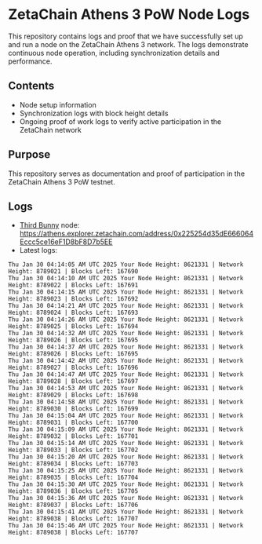 # ZetaChain Athens 3 PoW Node Logs
This repository contains logs and proof that we have successfully set up and run a node on the ZetaChain Athens 3 network. The logs demonstrate continuous node operation, including synchronization details and performance.

## Contents
- Node setup information
- Synchronization logs with block height details
- Ongoing proof of work logs to verify active participation in the ZetaChain network

## Purpose
This repository serves as documentation and proof of participation in the ZetaChain Athens 3 PoW testnet.

## Logs

- [Third Bunny](https://thirdbunny.xyz/) node: https://athens.explorer.zetachain.com/address/0x225254d35dE666064Eccc5ce16eF1D8bF8D7b5EE
- Latest logs:
```
Thu Jan 30 04:14:05 AM UTC 2025 Your Node Height: 8621331 | Network Height: 8789021 | Blocks Left: 167690
Thu Jan 30 04:14:10 AM UTC 2025 Your Node Height: 8621331 | Network Height: 8789022 | Blocks Left: 167691
Thu Jan 30 04:14:15 AM UTC 2025 Your Node Height: 8621331 | Network Height: 8789023 | Blocks Left: 167692
Thu Jan 30 04:14:21 AM UTC 2025 Your Node Height: 8621331 | Network Height: 8789024 | Blocks Left: 167693
Thu Jan 30 04:14:26 AM UTC 2025 Your Node Height: 8621331 | Network Height: 8789025 | Blocks Left: 167694
Thu Jan 30 04:14:32 AM UTC 2025 Your Node Height: 8621331 | Network Height: 8789026 | Blocks Left: 167695
Thu Jan 30 04:14:37 AM UTC 2025 Your Node Height: 8621331 | Network Height: 8789026 | Blocks Left: 167695
Thu Jan 30 04:14:42 AM UTC 2025 Your Node Height: 8621331 | Network Height: 8789027 | Blocks Left: 167696
Thu Jan 30 04:14:47 AM UTC 2025 Your Node Height: 8621331 | Network Height: 8789028 | Blocks Left: 167697
Thu Jan 30 04:14:53 AM UTC 2025 Your Node Height: 8621331 | Network Height: 8789029 | Blocks Left: 167698
Thu Jan 30 04:14:58 AM UTC 2025 Your Node Height: 8621331 | Network Height: 8789030 | Blocks Left: 167699
Thu Jan 30 04:15:04 AM UTC 2025 Your Node Height: 8621331 | Network Height: 8789031 | Blocks Left: 167700
Thu Jan 30 04:15:09 AM UTC 2025 Your Node Height: 8621331 | Network Height: 8789032 | Blocks Left: 167701
Thu Jan 30 04:15:14 AM UTC 2025 Your Node Height: 8621331 | Network Height: 8789033 | Blocks Left: 167702
Thu Jan 30 04:15:20 AM UTC 2025 Your Node Height: 8621331 | Network Height: 8789034 | Blocks Left: 167703
Thu Jan 30 04:15:25 AM UTC 2025 Your Node Height: 8621331 | Network Height: 8789035 | Blocks Left: 167704
Thu Jan 30 04:15:30 AM UTC 2025 Your Node Height: 8621331 | Network Height: 8789036 | Blocks Left: 167705
Thu Jan 30 04:15:36 AM UTC 2025 Your Node Height: 8621331 | Network Height: 8789037 | Blocks Left: 167706
Thu Jan 30 04:15:41 AM UTC 2025 Your Node Height: 8621331 | Network Height: 8789038 | Blocks Left: 167707
Thu Jan 30 04:15:46 AM UTC 2025 Your Node Height: 8621331 | Network Height: 8789038 | Blocks Left: 167707
```
